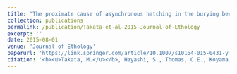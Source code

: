 ```yaml
---
title: "The proximate cause of asynchronous hatching in the burying beetle *Nicrophorus quadripunctatus*"
collection: publications
permalink: /publication/Takata-et-al-2015-Journal-of-Ethology
excerpt: ''
date: 2015-08-01
venue: 'Journal of Ethology'
paperurl: 'https://link.springer.com/article/10.1007/s10164-015-0431-y'
citation: '<b><u>Takata, M.</u></b>, Hayashi, S., Thomas, C.E., Koyama, S. (2015) <i>Journal of Ethology</i> <b>33</b>: 197-203.'
---
```


<!-- 論文の要約・解説など入れたければここ打つ -->

